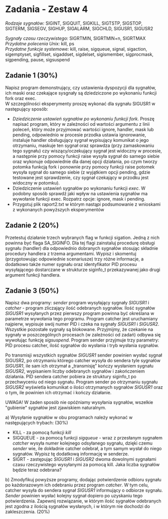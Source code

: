 # Zadania - Zestaw 4
_Rodzaje sygnałów:_ SIGINT, SIGQUIT, SIGKILL, SIGTSTP, SIGSTOP, SIGTERM, SIGSEGV, SIGHUP, SIGALARM, SIGCHLD, SIGUSR1, SIGUSR2

_Sygnały czasu rzeczywistego:_ SIGRTMIN, SIGRTMIN+n, SIGRTMAX  
_Przydatne polecenia Unix:_ kill, ps  
_Przydatne funkcje systemowe:_ kill, raise, sigqueue, signal, sigaction, sigemptyset, sigfillset, sigaddset, sigdelset, sigismember, sigprocmask, sigpending, pause, sigsuspend


## Zadanie 1 (30%)
Napisz program demonstrujący, czy ustawienia dyspozycji dla sygnałów, ich maski oraz czekające sysgnały są dziedziczone po wykonaniu funkcji fork oraz exec.  
W szczególności eksperymenty proszę wykonać dla sygnału SIGUSR1 w następujący sposób:

* _Dziedziczenie ustawień sygnałów po wykonaniu funkcji fork._ Proszę napisać program, który w zależności od wartości argumentu z linii poleceń, który może przyjmować wartości ignore, handler, mask lub pending, odpowiednio w procesie przodka ustawia ignorowanie, instaluje handler obsługujący sygnał wypisujący komunikat o jego otrzymaniu, maskuje ten sygnał oraz sprawdza (przy zamaskowaniu tego sygnału) czy wiszący/oczekujący sygnał jest widoczny w procesie, a następnie przy pomocy funkcji raise wysyła sygnał do samego siebie oraz wykonuje odpowiednie dla danej opcji działania, po czym tworzy potomka funkcją fork i ponownie przy pomocy funkcji raise potomek wysyła sygnał do samego siebie (z wyjątkiem opcji pending, gdzie testowane jest sprawdzenie, czy sygnał czekający w przodku jest widoczny w potomku).
* Dziedziczenie ustawień sygnałów po wykonaniu funkcji _exec_. W podobny sposób sprawdź jaki wpływ na ustawienia sygnałów ma wywołanie funkcji exec.  Rozpatrz opcje:  ignore, mask i pending.
* Przygotuj plik raport2.txt w którym nastąpi podsumowanie z wnioskami z wykonanych powyższych eksperymentów

## Zadanie 2 (20%)
Przetestuj działanie trzech wybranych flag w funkcji sigation. Jedną z nich powinna być flaga SA_SIGINFO. Dla tej flagi zainstaluj procedurę obsługi sygnału (handler) dla odpowiednio dobranych sygnałów stosując składnie procedury handlera z trzema argumentami. Wypisz i skomentuj (przygotowując odpowiednie scenariusze) trzy różne informacje, a dodatkowo także numer sygnału oraz identyfikator PID procesu wysyłającego dostarczane w strukturze siginfo_t przekazywanej jako drugi argument funkcji handlera.

## Zadanie 3 (50%)
Napisz dwa programy: _sender_ program wysyłający sygnały _SIGUSR1_ i  _catcher_ - program zliczający ilość odebranych sygnałów. Ilość sygnałów _SIGUSR1_ wysyłanych przez pierwszy program powinna być określana w parametrze wywołania tego programu. Program catcher jest uruchamiany najpierw, wypisuje swój numer PID i czeka na sygnały _SIGUSR1_ i _SIGUSR2_. Wszystkie pozostałe sygnały są blokowane. Przyjmijmy, że czekanie na sygnały w poszczególnych procesach (w zależności od zadań) odbywa się wywołując funkcję _sigsuspend_. Program sender przyjmuje trzy parametry: PID procesu catcher, ilość sygnałów do wysłania i tryb wysłania sygnałów.

Po transmisji wszystkich sygnałów _SIGUSR1_ sender powinien wysłać sygnał SIGUSR2, po otrzymaniu którego catcher wysyła do sendera tyle sygnałów _SIGUSR1_, ile sam ich otrzymał a „transmisję” kończy wysłaniem sygnału _SIGUSR2_, wypisaniem liczby odebranych sygnałów i zakończeniem działania. PID sendera catcher pobiera ze struktury  siginfo_t po przechwyceniu od niego sygnału. Program sender po otrzymaniu sygnału _SIGUSR2_ wyświetla komunikat o ilości otrzymanych sygnałów _SIGUSR1_ oraz o tym, ile powinien ich otrzymać i kończy działanie.

UWAGA! W żaden sposób nie opóźniamy wysyłania sygnałów, wszelkie "gubienie" sygnałów jest zjawiskiem naturalnym.

a) Wysyłanie sygnałów w obu programach należy wykonać w następujących trybach: (30%)

* KILL - za pomocą funkcji _kill_
* SIGQUEUE - za pomocą funkcji _sigqueue_ - wraz z przesłanym sygnałem _catcher_ wysyła numer kolejnego odsyłanego sygnału, dzięki czemu _sender_ wie, ile dokładnie catcher odebrał, a tym samym wysłał do niego sygnałów. Wypisz tę dodatkową informację w senderze.
* SIGRT - zastępując _SIGUSR1_ i _SIGUSR2_ dwoma dowolnymi sygnałami czasu rzeczywistego wysyłanymi za pomocą kill. Jaka liczba sygnałów będzie teraz odebrana?

b) Zmodyfikuj powyższe programy, dodając potwierdzenie odbioru sygnału po każdorazowym ich odebraniu przez program _catcher_. W tym celu, catcher wysyła do sendera sygnał _SIGUSR1_ informujący o odbiorze sygnału. _Sender_ powinien wysłać kolejny sygnał dopiero po uzyskaniu tego potwierdzenia. Zapewnij rozwiązanie, w którym ilość sygnałów odebranych jest zgodna z ilością sygnałów wysłanych, i w którym nie dochodzi do zakleszczenia. (20%)